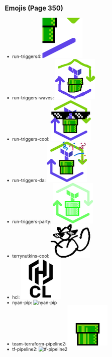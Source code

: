 
## Emojis (Page 350)

* run-triggers4: ![run-triggers4](output/run-triggers4.png)
* run-triggers-waves: ![run-triggers-waves](output/run-triggers-waves.gif)
* run-triggers-cool: ![run-triggers-cool](output/run-triggers-cool.png)
* run-triggers-da: ![run-triggers-da](output/run-triggers-da.png)
* run-triggers-party: ![run-triggers-party](output/run-triggers-party.gif)
* terrynutkins-cool: ![terrynutkins-cool](output/terrynutkins-cool.png)
* hcl: ![hcl](output/hcl.png)
* nyan-pip: ![nyan-pip](output/nyan-pip)
* team-terraform-pipeline2: ![team-terraform-pipeline2](output/team-terraform-pipeline2.gif)
* tf-pipeline2: ![tf-pipeline2](output/tf-pipeline2)

